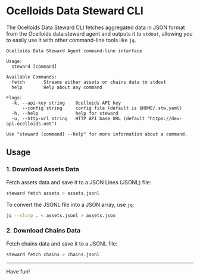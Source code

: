 # Ocelloids Data Steward CLI

The Ocelloids Data Steward CLI fetches aggregated data in JSON format from the Ocelloids data steward agent and outputs it to `stdout`, allowing you to easily use it with other command-line tools like `jq`.

```
Ocelloids Data Steward Agent command-line interface

Usage:
  steward [command]

Available Commands:
  fetch       Streams either assets or chains data to stdout
  help        Help about any command

Flags:
  -k, --api-key string    Ocelloids API key
      --config string     config file (default is $HOME/.stw.yaml)
  -h, --help              help for steward
  -u, --http-url string   HTTP API base URL (default "https://dev-api.ocelloids.net")

Use "steward [command] --help" for more information about a command.
```

## Usage

### 1. Download Assets Data

Fetch assets data and save it to a JSON Lines (JSONL) file:

```bash
steward fetch assets > assets.jsonl
```

To convert the JSONL file into a JSON array, use `jq`:

```bash
jq --slurp . < assets.jsonl > assets.json
```

### 2. Download Chains Data

Fetch chains data and save it to a JSONL file:

```bash
steward fetch chains > chains.jsonl
```

---

Have fun!